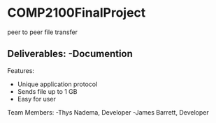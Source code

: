 # COMP2100FinalProject

peer to peer file transfer

Deliverables:
-Documention 
- 
Features:
- Unique application protocol
- Sends file up to 1 GB
- Easy for user 

Team Members:
-Thys Nadema, Developer 
-James Barrett, Developer
